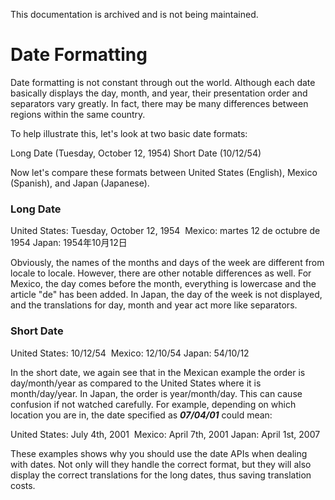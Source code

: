 This documentation is archived and is not being maintained.

# Date Formatting

Date formatting is not constant through out the world. Although each date basically displays the day, month, and year, their presentation order and separators vary greatly. In fact, there may be many differences between regions within the same country.

To help illustrate this, let's look at two basic date formats:

Long Date (Tuesday, October 12, 1954)
Short Date (10/12/54)

Now let's compare these formats between United States (English), Mexico (Spanish), and Japan (Japanese).

### Long Date

United States: Tuesday, October 12, 1954 
Mexico: martes 12 de octubre de 1954
Japan: 1954年10月12日

Obviously, the names of the months and days of the week are different from locale to locale. However, there are other notable differences as well. For Mexico, the day comes before the month, everything is lowercase and the article "de" has been added. In Japan, the day of the week is not displayed, and the translations for day, month and year act more like separators.

### Short Date

United States: 10/12/54 
Mexico: 12/10/54
Japan: 54/10/12

In the short date, we again see that in the Mexican example the order is day/month/year as compared to the United States where it is month/day/year. In Japan, the order is year/month/day. This can cause confusion if not watched carefully. For example, depending on which location you are in, the date specified as ***07/04/01*** could mean:

United States: July 4th, 2001 
Mexico: April 7th, 2001
Japan: April 1st, 2007

These examples shows why you should use the date APIs when dealing with dates. Not only will they handle the correct format, but they will also display the correct translations for the long dates, thus saving translation costs.


